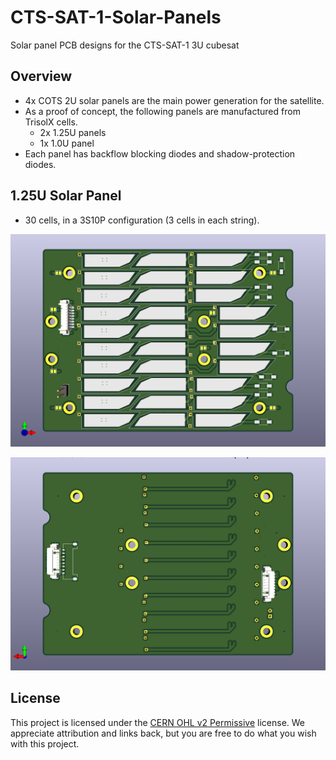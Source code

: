 # CTS-SAT-1-Solar-Panels
Solar panel PCB designs for the CTS-SAT-1 3U cubesat

## Overview
* 4x COTS 2U solar panels are the main power generation for the satellite.
* As a proof of concept, the following panels are manufactured from TrisolX cells.
    * 2x 1.25U panels
    * 1x 1.0U panel
* Each panel has backflow blocking diodes and shadow-protection diodes.

## 1.25U Solar Panel

* 30 cells, in a 3S10P configuration (3 cells in each string).

![1.25U Solar Panel - Top](docs/Trisolx%20Solar%20Panel%20-%201.25U%20Top%20Render.png)

![1.25U Solar Panel - Bottom](docs/Trisolx%20Solar%20Panel%20-%201.25U%20Bottom%20Render.png)

## License
This project is licensed under the [CERN OHL v2 Permissive](https://choosealicense.com/licenses/cern-ohl-p-2.0/) license. We appreciate attribution and links back, but you are free to do what you wish with this project.
